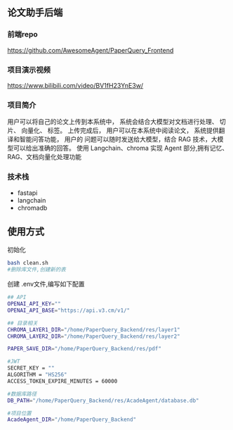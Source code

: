<!--
 * @Description: 
 * @Author: qwrdxer
 * @Date: 2024-07-22 21:48:10
 * @LastEditTime: 2024-07-22 21:48:43
 * @LastEditors: qwrdxer
-->
## 论文助手后端

### 前端repo
https://github.com/AwesomeAgent/PaperQuery_Frontend

### 项目演示视频

https://www.bilibili.com/video/BV1fH23YnE3w/

### 项目简介
用户可以将自己的论文上传到本系统中， 系统会结合大模型对文档进行处理、 切片、 向量化、
标签。 上传完成后， 用户可以在本系统中阅读论文， 系统提供翻译和智能问答功能， 用户的
问题可以随时发送给大模型，结合 RAG 技术，大模型可以给出准确的回答。
使用 Langchain、chroma 实现 Agent 部分,拥有记忆、RAG、文档向量化处理功能
 
### 技术栈
- fastapi
- langchain
- chromadb

## 使用方式

初始化
```bash
bash clean.sh
#删除库文件,创建新的表
```
创建 .env文件,编写如下配置
```bash
## API
OPENAI_API_KEY=""
OPENAI_API_BASE="https://api.v3.cm/v1/"

## 目录相关
CHROMA_LAYER1_DIR="/home/PaperQuery_Backend/res/layer1"
CHROMA_LAYER2_DIR="/home/PaperQuery_Backend/res/layer2"

PAPER_SAVE_DIR="/home/PaperQuery_Backend/res/pdf"

#JWT
SECRET_KEY = ""
ALGORITHM = "HS256"
ACCESS_TOKEN_EXPIRE_MINUTES = 60000

#数据库路径
DB_PATH="/home/PaperQuery_Backend/res/AcadeAgent/database.db"

#项目位置
AcadeAgent_DIR="/home/PaperQuery_Backend"
```